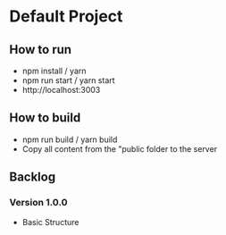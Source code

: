 # Default Project

## How to run

- npm install / yarn
- npm run start / yarn start
- http://localhost:3003

## How to build

- npm run build / yarn build
- Copy all content from the "public folder to the server

## Backlog

### Version 1.0.0

- Basic Structure
